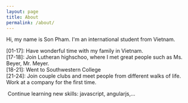 ```yaml
---
layout: page
title: About
permalink: /about/
---
```


Hi, my name is Son Pham. I'm an international student from Vietnam.   

[01-17]: Have wonderful time with my family in Vietnam.  
[17-18]: Join Lutheran highschoo, where I met great people such as Ms. Beyer, Mr. Meyer.  
[18-21]: Went to Southwestern College  
[21-24]:  Join couple clubs and meet people from different walks of life.  
				Work at a company for the first time.  

​				Continue learning new skills: javascript, angularjs,...   






